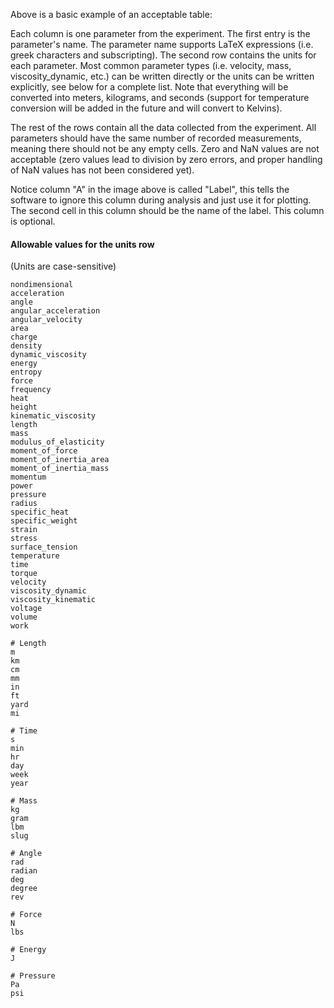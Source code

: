 Above is a basic example of an acceptable table:

Each column is one parameter from the experiment. The first entry is the parameter's name. The parameter name supports LaTeX expressions (i.e. greek characters and subscripting). The second row contains the units for each parameter. Most common parameter types (i.e. velocity, mass, viscosity_dynamic, etc.) can be written directly or the units can be written explicitly, see below for a complete list. Note that everything will be converted into meters, kilograms, and seconds (support for temperature conversion will be added in the future and will convert to Kelvins).

The rest of the rows contain all the data collected from the experiment. All parameters should have the same number of recorded measurements, meaning there should not be any empty cells. Zero and NaN values are not acceptable (zero values lead to division by zero errors, and proper handling of NaN values has not been considered yet).

Notice column "A" in the image above is called "Label", this tells the software to ignore this column during analysis and just use it for plotting. The second cell in this column should be the name of the label. This column is optional.
#### Allowable values for the units row
(Units are case-sensitive)

    nondimensional
    acceleration
    angle
    angular_acceleration
    angular_velocity
    area
    charge
    density
    dynamic_viscosity
    energy
    entropy
    force
    frequency
    heat
    height
    kinematic_viscosity
    length
    mass
    modulus_of_elasticity
    moment_of_force
    moment_of_inertia_area
    moment_of_inertia_mass
    momentum
    power
    pressure
    radius
    specific_heat
    specific_weight
    strain
    stress
    surface_tension
    temperature
    time
    torque
    velocity
    viscosity_dynamic
    viscosity_kinematic
    voltage
    volume
    work

    # Length
    m
    km
    cm
    mm
    in
    ft
    yard
    mi

    # Time
    s
    min
    hr
    day
    week
    year

    # Mass
    kg
    gram
    lbm
    slug

    # Angle
    rad
    radian
    deg
    degree
    rev

    # Force
    N
    lbs

    # Energy
    J

    # Pressure
    Pa
    psi
